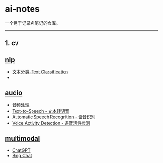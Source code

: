 # ai-notes

一个用于记录AI笔记的仓库。

---

## 1. cv

## [nlp](nlp.md)
- [文本分类-Text Classification](https://github.com/jejune5/ai-notes/blob/main/nlp.md#text-classification)
- 

## [audio](audio.md)
- [音频处理](https://github.com/jejune5/ai-notes/blob/main/audio.md#%E9%9F%B3%E9%A2%91%E5%A4%84%E7%90%86)
- [Text-to-Speech - 文本转语音](https://github.com/jejune5/ai-notes/blob/main/audio.md#tts)
- [Automatic Speech Recognition - 语音识别](https://github.com/jejune5/ai-notes/blob/main/audio.md#asr)
- [Voice Activity Detection - 语音活性检测](https://github.com/jejune5/ai-notes/blob/main/audio.md#vad)

## [multimodal](multimodal.md)
- [ChatGPT](https://github.com/jejune5/ai-notes/blob/main/multimodal.md#chatgpt)
- [Bing Chat](https://github.com/jejune5/ai-notes/blob/main/multimodal.md#bing-chat)
